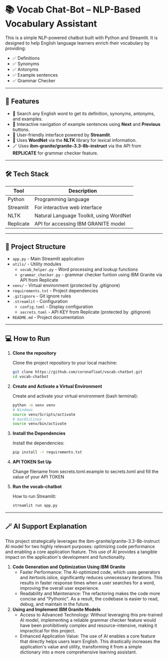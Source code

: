 # 📚 Vocab Chat-Bot – NLP-Based Vocabulary Assistant

This is a simple NLP-powered chatbot built with Python and Streamlit. It is designed to help English language learners enrich their vocabulary by providing:

- ✅ Definitions
- ✅ Synonyms
- ✅ Antonyms
- ✅ Example sentences
- ✅ Grammar Checker

---

## 🚀 Features

- 🔎 Search any English word to get its definition, synonyms, antonyms, and examples.
- 🧠 Interactive navigation of example sentences using **Next** and **Previous** buttons.
- 💬 User-friendly interface powered by **Streamlit**.
- 📖 Uses **WordNet** via the **NLTK** library for lexical information.
- 🪄 Uses **ibm-granite/granite-3.3-8b-instruct** via the API from **REPLICATE** for grammar checker feature. 

---

## 🛠️ Tech Stack

| Tool      | Description                             |
|-----------|-----------------------------------------|
| Python    | Programming language                    |
| Streamlit | For interactive web interface           |
| NLTK      | Natural Language Toolkit, using WordNet |
| Replicate | API for accessing IBM GRANITE model     |

---

## 📁 Project Structure

- `app.py` - Main Streamlit application
- `utils/` - Utility modules
  - `vocab_helper.py` - Word processing and lookup functions
  - `grammar_checker.py` - grammar checker funtion using IBM Granite via API from Replicate
- `venv/` - Virtual environment (protected by .gitignore)
- `requirements.txt` - Project dependencies
- `.gitignore` - Git ignore rules
- `.streamlit` - Configuration
  - `config.toml` - Display configuration
  - `secrets.toml` - API KEY from Replicate (protected by .gitignore)
- `README.md` - Project documentation

---

## 💻 How to Run

1. **Clone the repository**

   Clone the project repository to your local machine:
   ```bash
   git clone https://github.com/coronafloat/vocab-chatbot.git
   cd vocab-chatbot

2. **Create and Activate a Virtual Environment**

    Create and activate your virtual environment (bash terminal):
    ```bash
    python -m venv venv
    # Windows
    source venv/Scripts/activate
    # macOS/Linux
    source venv/bin/activate

3. **Install the Dependencies**

    Install the dependencies:
   ```bash
   pip install -r requirements.txt

4. **API TOKEN Set Up**
    
    Change filename from secrets.toml.example to secrets.toml and fill the value of your API TOKEN

5. **Run the vocab-chatbot**

    How to run Streamlit:
   ```bash
   streamlit run app.py

---

## 🪄 AI Support Explanation

This project strategically leverages the ibm-granite/granite-3.3-8b-instruct AI model for two highly relevant purposes: optimizing code performance and enabling a core application feature. This use of AI provides a tangible impact on the application's development and functionality.

1. **Code Generation and Optimization Using IBM Granite**
    - Faster Performance: The AI-optimized code, which uses generators and itertools.islice, significantly reduces unnecessary iterations. This results in faster response times when a user searches for a word, improving the overall user experience.
    - Readability and Maintenance: The refactoring makes the code more concise and "Pythonic". As a result, the codebase is easier to read, debug, and maintain in the future.
2. **Using and Implement IBM Granite Models**
    - Access to Advanced Technology: Without leveraging this pre-trained AI model, implementing a reliable grammar checker feature would have been prohibitively complex and resource-intensive, making it impractical for this project.
    - Enhanced Application Value: The use of AI enables a core feature that directly helps users learn English. This drastically increases the application's value and utility, transforming it from a simple dictionary into a more comprehensive learning assistant.